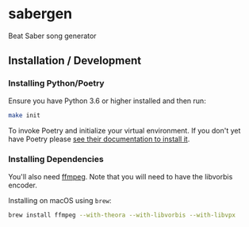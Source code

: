 # sabergen

Beat Saber song generator

## Installation / Development

### Installing Python/Poetry

Ensure you have Python 3.6 or higher installed and then run:

```bash
make init
```

To invoke Poetry and initialize your virtual environment. If you don't yet have
Poetry please [see their documentation to install it](https://python-poetry.org/docs/#installation).

### Installing Dependencies

You'll also need [ffmpeg](https://www.ffmpeg.org/download.html). Note that you will need
to have the libvorbis encoder.

Installing on macOS using `brew`:

```bash
brew install ffmpeg --with-theora --with-libvorbis --with-libvpx
```
